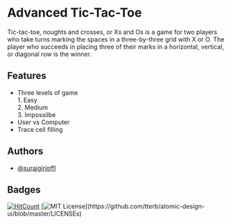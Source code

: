 
# Advanced Tic-Tac-Toe


Tic-tac-toe, noughts and crosses, or Xs and Os is a game for two players who take turns marking the spaces in a three-by-three grid with X or O. The player who succeeds in placing three of their marks in a horizontal, vertical, or diagonal row is the winner.
## Features
* Three levels of game\
        1. Easy\
        2. Medium\
        3. Impossilbe
* User vs Computer
* Trace cell filling





## Authors

- [@surajgirioffl](https://www.github.com/surajgirioffl)


## Badges

[![HitCount](http://hits.dwyl.com/surajgirioffl/Bookmarks.svg?style=flat-square)](http://hits.dwyl.com/surajgirioffl/TicTacToe)
[![MIT License](https://img.shields.io/apm/l/atomic-design-ui.svg?)](https://github.com/tterb/atomic-design-ui/blob/master/LICENSEs)
